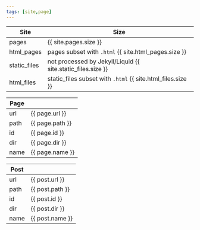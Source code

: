 ```yaml
---
tags: [site,page]
---
```

Site | Size |
---|---|
pages | {{ site.pages.size }}
html_pages | pages subset with `.html` {{ site.html_pages.size }}
static_files | not processed by Jekyll/Liquid {{ site.static_files.size }}
html_files | static_files subset with `.html` {{ site.html_files.size }}

Page ||
---|---|
url | {{ page.url }}
path | {{ page.path }}
id | {{ page.id }}
dir | {{ page.dir }}
name | {{ page.name }}

Post ||
---|---|
url | {{ post.url }}
path | {{ post.path }}
id | {{ post.id }}
dir | {{ post.dir }}
name | {{ post.name }}
